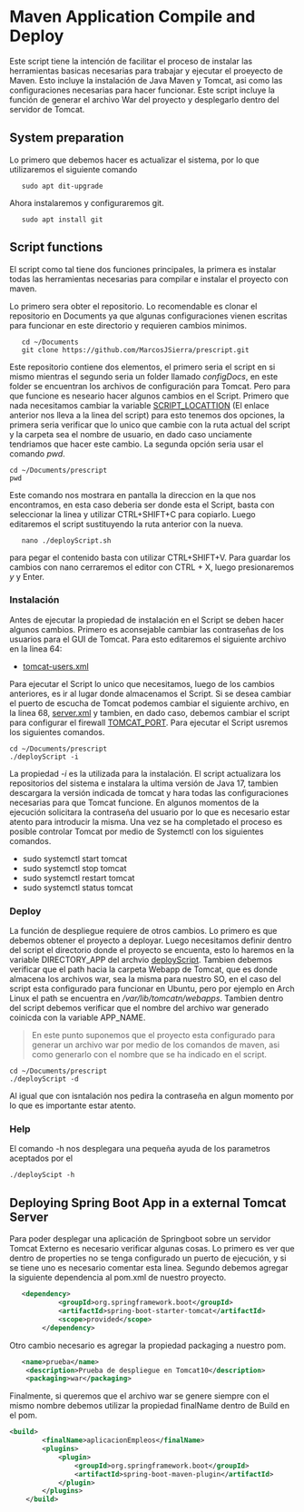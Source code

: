 # Maven Application Compile and Deploy 

Este script tiene la intención de facilitar el proceso de instalar las herramientas basicas necesarias para trabajar y ejecutar el proeyecto de Maven. Esto incluye la instalación de Java Maven y Tomcat, asi como las configuraciones necesarias para hacer funcionar. Este script incluye la función de generar el archivo War del proyecto y desplegarlo dentro del servidor de Tomcat.

## System preparation

Lo primero que debemos hacer es actualizar el sistema, por lo que utilizaremos el siguiente comando

```console
   sudo apt dit-upgrade
```

Ahora instalaremos y configuraremos git.


```
   sudo apt install git
```

## Script functions

El script como tal tiene dos funciones principales, la primera es instalar todas las herramientas necesarias para compilar e instalar el proyecto con maven. 

Lo primero sera obter el repositorio. Lo recomendable es clonar el repositorio en Documents ya que algunas configuraciones vienen escritas para funcionar en este directorio y requieren cambios minimos. 

```console
   cd ~/Documents
   git clone https://github.com/MarcosJSierra/prescript.git
```
Este repositorio contiene dos elementos, el primero seria el script en si mismo mientras el segundo seria un folder llamado _configDocs_, en este folder se encuentran los archivos de configuración para Tomcat. Pero para que funcione es neseario hacer algunos cambios en el Script. Primero que nada necesitamos cambiar la variable [SCRIPT_LOCATTION](./deployScript.sh#L17) (El enlace anterior nos lleva a la linea del script) para esto tenemos dos opciones, la primera seria verificar que lo unico que cambie con la ruta actual del script y la carpeta sea el nombre de usuario, en dado caso unciamente tendriamos que hacer este cambio. La segunda opción seria usar el comando _pwd_. 

```console
cd ~/Documents/prescript
pwd
```

Este comando nos mostrara en pantalla la direccion en la que nos encontramos, en esta caso deberia ser donde esta el Script, basta con seleccionar la linea y utilizar CTRL+SHIFT+C para copiarlo. Luego editaremos el script sustituyendo la ruta anterior con la nueva.  

```
   nano ./deployScript.sh
```
para pegar el contenido basta con utilizar CTRL+SHIFT+V. Para guardar los cambios con nano cerraremos el editor con CTRL + X, luego presionaremos _y_ y Enter.

### Instalación

Antes de ejecutar la propiedad de instalación en el Script se deben hacer algunos cambios. Primero es aconsejable cambiar las contraseñas de los usuarios para el GUI de Tomcat. Para esto editaremos el siguiente archivo en la linea 64:

   * [tomcat-users.xml](./configDocs/tomcat-users.xml#L64) 

Para ejecutar el Script lo unico que necesitamos, luego de los cambios anteriores, es ir al lugar donde almacenamos el Script. Si se desea cambiar el puerto de escucha de Tomcat podemos cambiar el siguiente archivo, en la linea 68, [server.xml](./configDocs/server.xml#L68) y tambien, en dado caso, debemos cambiar el script para configurar el firewall [TOMCAT_PORT](./deployScript.sh#L26). Para ejecutar el Script usremos los siguientes comandos.

```
cd ~/Documents/prescript
./deployScript -i
```

La propiedad _-i_ es la utilizada para la instalación. El script actualizara los repositorios del sistema e instalara la ultima versión de Java 17, tambien descargara la versión indicada de tomcat y hara todas las configuraciones necesarias para que Tomcat funcione. En algunos momentos de la ejecución solicitara la contraseña del usuario por lo que es necesario estar atento para introducir la misma. Una vez se ha completado el proceso es posible controlar Tomcat por medio de Systemctl con los siguientes comandos.

* sudo systemctl start tomcat 
* sudo systemctl stop tomcat 
* sudo systemctl restart tomcat 
* sudo systemctl status tomcat 

### Deploy 
La función de despliegue requiere de otros cambios. Lo primero es que debemos obtener el proyecto a deployar. Luego necesitamos definir dentro del script el directorio donde el proyecto se encuenta, esto lo haremos en la  variable DIRECTORY_APP del archvio [deployScript](./deployScript.sh#L15). Tambien debemos verificar que el path hacia la carpeta Webapp de Tomcat, que es donde almacena los archivos war, sea la misma para nuestro SO, en el caso del script esta configurado para funcionar en Ubuntu, pero por ejemplo en Arch Linux el path se encuentra en _/var/lib/tomcatn/webapps_. Tambien dentro del script debemos verificar que el nombre del archivo war generado coinicda con la variable APP_NAME. 

> En este punto suponemos que el proyecto esta configurado para generar un archivo war por medio de los comandos de maven, asi como generarlo con el nombre que se ha indicado en el script. 
```
cd ~/Documents/prescript
./deployScript -d
```
Al igual que con isntalación nos pedira la contraseña en algun momento por lo que es importante estar atento. 

### Help
El comando -h nos desplegara una pequeña ayuda de los parametros aceptados por el 
```
./deployScipt -h
```

## Deploying Spring Boot App in a external Tomcat Server 
Para poder desplegar una aplicación de Springboot sobre un servidor Tomcat Externo es necesario verificar algunas cosas. Lo primero es ver que dentro de properties no se tenga configurado un puerto de ejecución, y si se tiene uno es necesario comentar esta linea. Segundo debemos agregar la siguiente dependencia al pom.xml de nuestro proyecto.
```XML
   <dependency>
			<groupId>org.springframework.boot</groupId>
			<artifactId>spring-boot-starter-tomcat</artifactId>
			<scope>provided</scope>
		</dependency>
```
Otro cambio necesario es agregar la propiedad packaging a nuestro pom. 
```XML
   <name>prueba</name>
	<description>Prueba de despliegue en Tomcat10</description>
	<packaging>war</packaging>
```
Finalmente, si queremos que el archivo war se genere siempre  con el mismo nombre debemos utilizar la propiedad finalName dentro de Build en el pom.
```XML
<build>
		<finalName>aplicacionEmpleos</finalName>
		<plugins>
			<plugin>
				<groupId>org.springframework.boot</groupId>
				<artifactId>spring-boot-maven-plugin</artifactId>
			</plugin>
		</plugins>
	</build>
```